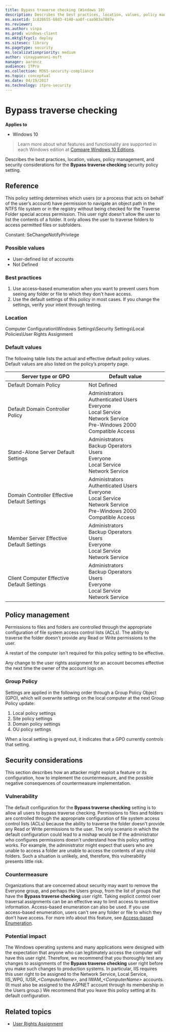 ```yaml
---
title: Bypass traverse checking (Windows 10)
description: Describes the best practices, location, values, policy management, and security considerations for the Bypass traverse checking security policy setting.
ms.assetid: 1c828655-68d3-4140-aa0f-caa903a7087e
ms.reviewer: 
ms.author: vinpa
ms.prod: windows-client
ms.mktglfcycl: deploy
ms.sitesec: library
ms.pagetype: security
ms.localizationpriority: medium
author: vinaypamnani-msft
manager: aaroncz
audience: ITPro
ms.collection: M365-security-compliance
ms.topic: conceptual
ms.date: 04/19/2017
ms.technology: itpro-security
---
```


# Bypass traverse checking

**Applies to**
-   Windows 10

>Learn more about what features and functionality are supported in each Windows edition at [Compare Windows 10 Editions](https://www.microsoft.com/WindowsForBusiness/Compare).

Describes the best practices, location, values, policy management, and security considerations for the **Bypass traverse checking** security policy setting.

## Reference

This policy setting determines which users (or a process that acts on behalf of the user’s account) have permission to navigate an object path in the NTFS file system or in the registry without being checked for the Traverse Folder special access permission. This user right doesn't allow the user to list the contents of a folder. It only allows the user to traverse folders to access permitted files or subfolders.

Constant: SeChangeNotifyPrivilege

### Possible values

-   User-defined list of accounts
-   Not Defined

### Best practices

1.  Use access–based enumeration when you want to prevent users from seeing any folder or file to which they don't have access.
2.  Use the default settings of this policy in most cases. If you change the settings, verify your intent through testing.

### Location

Computer Configuration\\Windows Settings\\Security Settings\\Local Policies\\User Rights Assignment

### Default values

The following table lists the actual and effective default policy values. Default values are also listed on the policy’s property page.

| Server type or GPO | Default value |
| - | - |
| Default Domain Policy| Not Defined | 
| Default Domain Controller Policy | Administrators<br/>Authenticated Users<br/>Everyone<br/>Local Service<br/>Network Service<br/>Pre-Windows 2000 Compatible Access| 
| Stand-Alone Server Default Settings | Administrators<br/>Backup Operators<br/>Users<br/>Everyone<br/>Local Service<br/>Network Service| 
| Domain Controller Effective Default Settings | Administrators<br/>Authenticated Users<br/>Everyone<br/>Local Service<br/>Network Service<br/>Pre-Windows 2000 Compatible Access| 
| Member Server Effective Default Settings | Administrators<br/>Backup Operators<br/>Users<br/>Everyone<br/>Local Service<br/>Network Service| 
| Client Computer Effective Default Settings | Administrators<br/>Backup Operators<br/>Users<br/>Everyone<br/>Local Service<br/>Network Service| 
 
## Policy management

Permissions to files and folders are controlled through the appropriate configuration of file system access control lists (ACLs). The ability to traverse the folder doesn't provide any Read or Write permissions to the user.

A restart of the computer isn't required for this policy setting to be effective.

Any change to the user rights assignment for an account becomes effective the next time the owner of the account logs on.

### Group Policy

Settings are applied in the following order through a Group Policy Object (GPO), which will overwrite settings on the local computer at the next Group Policy update:

1.  Local policy settings
2.  Site policy settings
3.  Domain policy settings
4.  OU policy settings

When a local setting is greyed out, it indicates that a GPO currently controls that setting.

## Security considerations

This section describes how an attacker might exploit a feature or its configuration, how to implement the countermeasure, and the possible negative consequences of countermeasure implementation.

### Vulnerability

The default configuration for the **Bypass traverse checking** setting is to allow all users to bypass traverse checking. Permissions to files and folders are controlled through the appropriate configuration of file system access control lists (ACLs) because the ability to traverse the folder doesn't provide any Read or Write permissions to the user. The only scenario in which the default configuration could lead to a mishap would be if the administrator who configures permissions doesn't understand how this policy setting works. For example, the administrator might expect that users who are unable to access a folder are unable to access the contents of any child folders. Such a situation is unlikely, and, therefore, this vulnerability presents little risk.

### Countermeasure

Organizations that are concerned about security may want to remove the Everyone group, and perhaps the Users group, from the list of groups that have the **Bypass traverse checking** user right. Taking explicit control over traversal assignments can be an effective way to limit access to sensitive information. Access–based enumeration can also be used. If you use access–based enumeration, users can't see any folder or file to which they don't have access. For more info about this feature, see [Access-based Enumeration](/previous-versions/windows/it-pro/windows-server-2003/cc784710(v=ws.10)).

### Potential impact

The Windows operating systems and many applications were designed with the expectation that anyone who can legitimately access the computer will have this user right. Therefore, we recommend that you thoroughly test any changes to assignments of the **Bypass traverse checking** user right before you make such changes to production systems. In particular, IIS requires this user right to be assigned to the Network Service, Local Service, IIS\_WPG, IUSR\_*&lt;ComputerName&gt;*, and IWAM\_*&lt;ComputerName&gt;* accounts. (It must also be assigned to the ASPNET account through its membership in the Users group.) We recommend that you leave this policy setting at its default configuration.

## Related topics

- [User Rights Assignment](user-rights-assignment.md)
 
